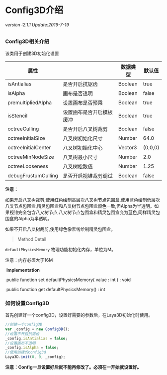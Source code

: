 # 	Config3D介绍

###### *version :2.1.1   Update:2019-7-19*

### Config3D相关介绍

该类用于创建3D初始化设置

| 属性                |                          | 数据类型 | 默认值  |
| ------------------- | ------------------------ | -------- | ------- |
| isAntialias         | 是否开启抗锯齿           | Boolean  | true    |
| isAlpha             | 画布是否透明             | Boolean  | false   |
| premultipliedAlpha  | 设置画布是否预乘         | Boolean  | true    |
| isStencil           | 设置画布是否开启模板缓冲 | Boolean  | true    |
| octreeCulling       | 是否开启八叉树裁剪       | Boolean  | false   |
| octreeInitialSize   | 八叉树初始化尺寸         | Number   | 64.0    |
| octreeInitialCenter | 八叉树初始化中心         | Vector3  | (0,0,0) |
| octreeMinNodeSize   | 八叉树最小尺寸           | Number   | 2.0     |
| octreeLooseness     | 八叉树松散值             | Number   | 1.25    |
| debugFrustumCulling | 是否开启视锥裁剪调试     | Boolean  | false   |

**注意：**

如果开启八叉树裁剪,使用红色绘制高层次八叉树节点包围盒,使用蓝色绘制低层次八叉节点包围盒,精灵包围盒和八叉树节点包围盒颜色一致,但Alpha为半透明。如果视锥完全包含八叉树节点,八叉树节点包围盒和精灵包围盒变为蓝色,同样精灵包围盒的Alpha为半透明。

如果不开启八叉树裁剪,使用绿色像素线绘制精灵包围盒。



> Method Detail

 `defaultPhysicsMemory` 物理功能初始化内存，单位为M。

注意：内存必须大于16M

​		**Implementation**

​		public  function  set  defaultPhysicsMemory( value : int ) : void

​		public  function  get  defaultPhysicsMemory() : int



### 如何设置Config3D

首先创建好一个config3D，设置好需要的参数后，在Laya3D初始化时使用。

```typescript
//创建一个config3D
var _config = new Config3D();
//设置不开启抗锯齿
_config.isAntialias = false;
//设置画布不透明
_config.isAlpha = false;
//使用创建的config3d
Laya3D.init(0, 0, _config);
```

**注意：Config一旦设置好后就不能再修改了。必须在一开始就设置好。**